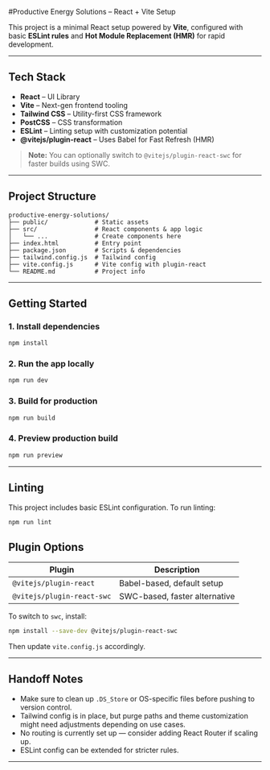 #Productive Energy Solutions – React + Vite Setup

This project is a minimal React setup powered by **Vite**, configured with basic **ESLint rules** and **Hot Module Replacement (HMR)** for rapid development.

---

## Tech Stack

- **React** – UI Library
- **Vite** – Next-gen frontend tooling
- **Tailwind CSS** – Utility-first CSS framework
- **PostCSS** – CSS transformation
- **ESLint** – Linting setup with customization potential
- **@vitejs/plugin-react** – Uses Babel for Fast Refresh (HMR)

> **Note:** You can optionally switch to `@vitejs/plugin-react-swc` for faster builds using SWC.

---

## Project Structure

```
productive-energy-solutions/
├── public/             # Static assets
├── src/                # React components & app logic
│   └── ...             # Create components here
├── index.html          # Entry point
├── package.json        # Scripts & dependencies
├── tailwind.config.js  # Tailwind config
├── vite.config.js      # Vite config with plugin-react
└── README.md           # Project info
```

---

## Getting Started

### 1. Install dependencies
```bash
npm install
```

### 2. Run the app locally
```bash
npm run dev
```

### 3. Build for production
```bash
npm run build
```

### 4. Preview production build
```bash
npm run preview
```

---

## Linting

This project includes basic ESLint configuration. To run linting:

```bash
npm run lint
```

## Plugin Options

| Plugin                    | Description                    |
|---------------------------|--------------------------------|
| `@vitejs/plugin-react`    | Babel-based, default setup     |
| `@vitejs/plugin-react-swc`| SWC-based, faster alternative  |

To switch to `swc`, install:
```bash
npm install --save-dev @vitejs/plugin-react-swc
```
Then update `vite.config.js` accordingly.

---

## Handoff Notes

- Make sure to clean up `.DS_Store` or OS-specific files before pushing to version control.
- Tailwind config is in place, but purge paths and theme customization might need adjustments depending on use cases.
- No routing is currently set up — consider adding React Router if scaling up.
- ESLint config can be extended for stricter rules.

---

